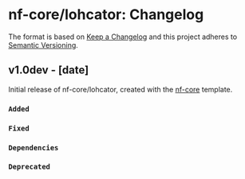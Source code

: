 # nf-core/lohcator: Changelog

The format is based on [Keep a Changelog](http://keepachangelog.com/en/1.0.0/)
and this project adheres to [Semantic Versioning](http://semver.org/spec/v2.0.0.html).

## v1.0dev - [date]

Initial release of nf-core/lohcator, created with the [nf-core](http://nf-co.re/) template.

### `Added`

### `Fixed`

### `Dependencies`

### `Deprecated`
